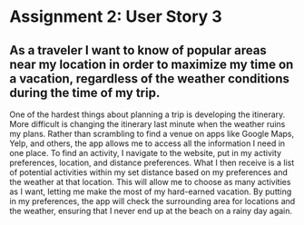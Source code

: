 # Assignment 2: User Story 3

## As a traveler I want to know of popular areas near my location in order to maximize my time on a vacation, regardless of the weather conditions during the time of my trip.

One of the hardest things about planning a trip is developing the itinerary. More difficult is changing the itinerary last minute when the weather ruins my plans. Rather than scrambling to find a venue on apps like Google Maps, Yelp, and others, the app allows me to access all the information I need in one place. To find an activity, I navigate to the website, put in my activity preferences, location, and distance preferences. What I then receive is a list of potential activities within my set distance based on my preferences and the weather at that location. This will allow me to choose as many activities as I want, letting me make the most of my hard-earned vacation. By putting in my preferences, the app will check the surrounding area for locations and the weather, ensuring that I never end up at the beach on a rainy day again. 
